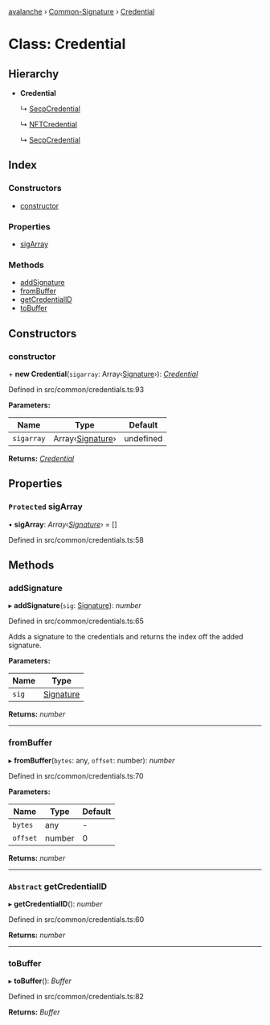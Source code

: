 [avalanche](../README.md) › [Common-Signature](../modules/common_signature.md) › [Credential](common_signature.credential.md)

# Class: Credential

## Hierarchy

* **Credential**

  ↳ [SecpCredential](api_avm_credentials.secpcredential.md)

  ↳ [NFTCredential](api_avm_credentials.nftcredential.md)

  ↳ [SecpCredential](api_platformvm_credentials.secpcredential.md)

## Index

### Constructors

* [constructor](common_signature.credential.md#constructor)

### Properties

* [sigArray](common_signature.credential.md#protected-sigarray)

### Methods

* [addSignature](common_signature.credential.md#addsignature)
* [fromBuffer](common_signature.credential.md#frombuffer)
* [getCredentialID](common_signature.credential.md#abstract-getcredentialid)
* [toBuffer](common_signature.credential.md#tobuffer)

## Constructors

###  constructor

\+ **new Credential**(`sigarray`: Array‹[Signature](common_signature.signature.md)›): *[Credential](common_signature.credential.md)*

Defined in src/common/credentials.ts:93

**Parameters:**

Name | Type | Default |
------ | ------ | ------ |
`sigarray` | Array‹[Signature](common_signature.signature.md)› | undefined |

**Returns:** *[Credential](common_signature.credential.md)*

## Properties

### `Protected` sigArray

• **sigArray**: *Array‹[Signature](common_signature.signature.md)›* = []

Defined in src/common/credentials.ts:58

## Methods

###  addSignature

▸ **addSignature**(`sig`: [Signature](common_signature.signature.md)): *number*

Defined in src/common/credentials.ts:65

Adds a signature to the credentials and returns the index off the added signature.

**Parameters:**

Name | Type |
------ | ------ |
`sig` | [Signature](common_signature.signature.md) |

**Returns:** *number*

___

###  fromBuffer

▸ **fromBuffer**(`bytes`: any, `offset`: number): *number*

Defined in src/common/credentials.ts:70

**Parameters:**

Name | Type | Default |
------ | ------ | ------ |
`bytes` | any | - |
`offset` | number | 0 |

**Returns:** *number*

___

### `Abstract` getCredentialID

▸ **getCredentialID**(): *number*

Defined in src/common/credentials.ts:60

**Returns:** *number*

___

###  toBuffer

▸ **toBuffer**(): *Buffer*

Defined in src/common/credentials.ts:82

**Returns:** *Buffer*
